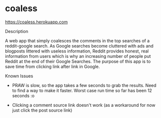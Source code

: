 # coaless
https://coaless.herokuapp.com

Description

A web app that simply coalesces the comments in the top searches of a reddit-google search. As Google searches become cluttered with ads and blogposts littered with useless information, Reddit provides honest, real information from users which is why an increasing number of people put Reddit at the end of their Google Searches. The purpose of this app is to save time from clicking link after link in Google.

Known Issues

- PRAW is slow, so the app takes a few seconds to grab the results. Need to find a way to make it faster. Worst case run time so far has been 12 seconds :o

- Clicking a comment source link doesn't work (as a workaround for now just click the post source link)
